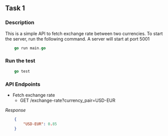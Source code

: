 ## Task 1

### Description
This is a simple API to fetch exchange rate between two currencies.
To start the server, run the following command. A server will start at port 5001
```go
    go run main.go
```
### Run the test
```go
    go test
```

### API Endpoints
- Fetch exchange rate
    - GET /exchange-rate?currency_pair=USD-EUR



*Response*
```json
    {
        "USD-EUR": 0.85
    }
```